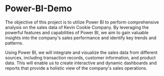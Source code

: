 # Power-BI-Demo

The objective of this project is to utilize Power BI to perform comprehensive analysis on the sales data of Kevin Cookie Company. By leveraging the powerful features and capabilities of Power BI, we aim to gain valuable insights into the company's sales performance and identify key trends and patterns.

Using Power BI, we will integrate and visualize the sales data from different sources, including transaction records, customer information, and product data. This will enable us to create interactive and dynamic dashboards and reports that provide a holistic view of the company's sales operations.
